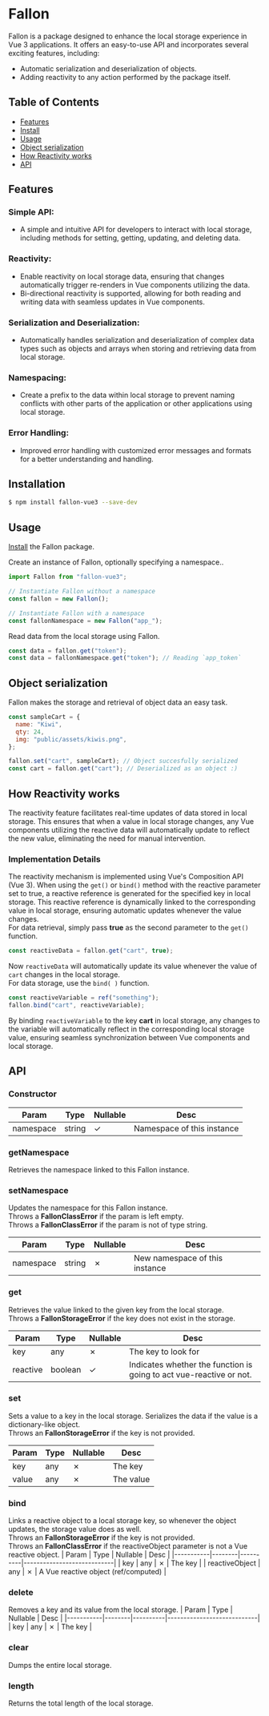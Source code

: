 # Fallon

Fallon is a package designed to enhance the local storage experience in Vue 3 applications. It offers an easy-to-use API and incorporates several exciting features, including:

- Automatic serialization and deserialization of objects.
- Adding reactivity to any action performed by the package itself.

## Table of Contents

- [Features](#features)
- [Install](#installation)
- [Usage](#usage)
- [Object serialization](#object-serialization)
- [How Reactivity works](#how-reactivity-works)
- [API](#api)

## Features

### Simple API:

- A simple and intuitive API for developers to interact with local storage, including methods for setting, getting, updating, and deleting data.

### Reactivity:

- Enable reactivity on local storage data, ensuring that changes automatically trigger re-renders in Vue components utilizing the data.
- Bi-directional reactivity is supported, allowing for both reading and writing data with seamless updates in Vue components.

### Serialization and Deserialization:

- Automatically handles serialization and deserialization of complex data types such as objects and arrays when storing and retrieving data from local storage.

### Namespacing:

- Create a prefix to the data within local storage to prevent naming conflicts with other parts of the application or other applications using local storage.

### Error Handling:

- Improved error handling with customized error messages and formats for a better understanding and handling.

## Installation

```bash
$ npm install fallon-vue3 --save-dev
```

## Usage

[Install](#installation) the Fallon package.

Create an instance of Fallon, optionally specifying a namespace..

```js
import Fallon from "fallon-vue3";

// Instantiate Fallon without a namespace
const fallon = new Fallon();

// Instantiate Fallon with a namespace
const fallonNamespace = new Fallon("app_");
```

Read data from the local storage using Fallon.

```js
const data = fallon.get("token");
const data = fallonNamespace.get("token"); // Reading `app_token`
```

## Object serialization

Fallon makes the storage and retrieval of object data an easy task.

```js
const sampleCart = {
  name: "Kiwi",
  qty: 24,
  img: "public/assets/kiwis.png",
};

fallon.set("cart", sampleCart); // Object succesfully serialized
const cart = fallon.get("cart"); // Deserialized as an object :)
```

## How Reactivity works

The reactivity feature facilitates real-time updates of data stored in local storage. This ensures that when a value in local storage changes, any Vue components utilizing the reactive data will automatically update to reflect the new value, eliminating the need for manual intervention.

### Implementation Details

The reactivity mechanism is implemented using Vue's Composition API (Vue 3). When using the `get()` or `bind()` method with the reactive parameter set to true, a reactive reference is generated for the specified key in local storage. This reactive reference is dynamically linked to the corresponding value in local storage, ensuring automatic updates whenever the value changes.
<br />
For data retrieval, simply pass **true** as the second parameter to the `get()` function.

```js
const reactiveData = fallon.get("cart", true);
```

Now `reactiveData` will automatically update its value whenever the value of `cart` changes in the local storage.
<br />
For data storage, use the `bind( )` function.

```js
const reactiveVariable = ref("something");
fallon.bind("cart", reactiveVariable);
```

By binding `reactiveVariable` to the key **cart** in local storage, any changes to the variable will automatically reflect in the corresponding local storage value, ensuring seamless synchronization between Vue components and local storage.

## API

### Constructor

| Param     | Type   | Nullable | Desc                       |
| --------- | ------ | -------- | -------------------------- |
| namespace | string | &check;  | Namespace of this instance |

### getNamespace

Retrieves the namespace linked to this Fallon instance.

### setNamespace

Updates the namespace for this Fallon instance. <br/>
Throws a **FallonClassError** if the param is left empty. <br/>
Throws a **FallonClassError** if the param is not of type string.

| Param     | Type   | Nullable | Desc                           |
| --------- | ------ | -------- | ------------------------------ |
| namespace | string | &cross;  | New namespace of this instance |

### get

Retrieves the value linked to the given key from the local storage. <br />
Throws a **FallonStorageError** if the key does not exist in the storage.

| Param    | Type    | Nullable | Desc                                                                |
| -------- | ------- | -------- | ------------------------------------------------------------------- |
| key      | any     | &cross;  | The key to look for                                                 |
| reactive | boolean | &check;  | Indicates whether the function is going to act vue-reactive or not. |

### set

Sets a value to a key in the local storage. Serializes the data if the value is a dictionary-like object. <br/>
Throws an **FallonStorageError** if the key is not provided.

| Param | Type | Nullable | Desc      |
| ----- | ---- | -------- | --------- |
| key   | any  | &cross;  | The key   |
| value | any  | &cross;  | The value |

### bind

Links a reactive object to a local storage key, so whenever the object updates, the storage value does as well. <br />
Throws an **FallonStorageError** if the key is not provided. <br />
Throws an **FallonClassError** if the reactiveObject parameter is not a Vue reactive object.
| Param | Type | Nullable | Desc |
|-----------|--------|----------|----------------------------|
| key | any | &cross; | The key |
| reactiveObject | any | &cross; | A Vue reactive object (ref/computed) |

### delete

Removes a key and its value from the local storage.
| Param | Type | Nullable | Desc |
|-----------|--------|----------|----------------------------|
| key | any | &cross; | The key |

### clear

Dumps the entire local storage.

### length

Returns the total length of the local storage.
